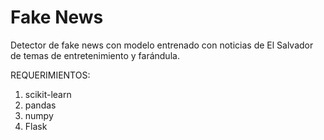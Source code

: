 # Fake News
Detector de fake news con modelo entrenado con noticias de El Salvador de temas de entretenimiento y farándula.

REQUERIMIENTOS:
<ol>
  <li>scikit-learn</li>
  <li>pandas</li>
  <li>numpy</li>
  <li>Flask</li>
</ol>
